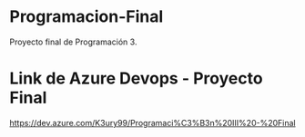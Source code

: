 # Programacion-Final
Proyecto final de Programación 3.


# Link de Azure Devops - Proyecto Final
https://dev.azure.com/K3ury99/Programaci%C3%B3n%20III%20-%20Final
